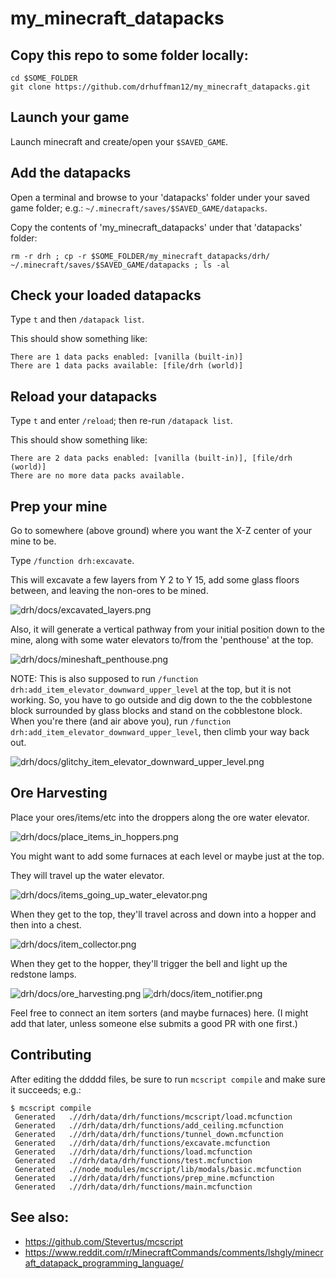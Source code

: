 # my_minecraft_datapacks

## Copy this repo to some folder locally:

```
cd $SOME_FOLDER
git clone https://github.com/drhuffman12/my_minecraft_datapacks.git
```

## Launch your game

Launch minecraft and create/open your `$SAVED_GAME`.

## Add the datapacks

Open a terminal and browse to your 'datapacks' folder under your saved game folder; e.g.: `~/.minecraft/saves/$SAVED_GAME/datapacks`.

Copy the contents of 'my_minecraft_datapacks' under that 'datapacks' folder:

```
rm -r drh ; cp -r $SOME_FOLDER/my_minecraft_datapacks/drh/ ~/.minecraft/saves/$SAVED_GAME/datapacks ; ls -al
```

## Check your loaded datapacks

Type `t` and then `/datapack list`.

This should show something like:

```
There are 1 data packs enabled: [vanilla (built-in)]
There are 1 data packs available: [file/drh (world)]
```

## Reload your datapacks

Type `t` and enter `/reload`; then re-run `/datapack list`.

This should show something like:

```
There are 2 data packs enabled: [vanilla (built-in)], [file/drh (world)]
There are no more data packs available.
```

## Prep your mine

Go to somewhere (above ground) where you want the X-Z center of your mine to be.

Type `/function drh:excavate`.

This will excavate a few layers from Y 2 to Y 15, add some glass floors between, and leaving the non-ores to be mined.

![drh/docs/excavated_layers.png](drh/docs/excavated_layers.png)

Also, it will generate a vertical pathway from your initial position down to the mine, along with some water elevators to/from the 'penthouse' at the top.

![drh/docs/mineshaft_penthouse.png](drh/docs/mineshaft_penthouse.png)

NOTE: This is also supposed to run `/function drh:add_item_elevator_downward_upper_level` at the top, but it is not working. So, you have to go outside and dig down to the the cobblestone block surrounded by glass blocks and stand on the cobblestone block. When you're there (and air above you), run `/function drh:add_item_elevator_downward_upper_level`, then climb your way back out.

![drh/docs/glitchy_item_elevator_downward_upper_level.png](drh/docs/glitchy_item_elevator_downward_upper_level.png)

## Ore Harvesting

Place your ores/items/etc into the droppers along the ore water elevator.

![drh/docs/place_items_in_hoppers.png](drh/docs/place_items_in_hoppers.png)

You might want to add some furnaces at each level or maybe just at the top.

They will travel up the water elevator.

![drh/docs/items_going_up_water_elevator.png](drh/docs/items_going_up_water_elevator.png)

When they get to the top, they'll travel across and down into a hopper and then into a chest. 

![drh/docs/item_collector.png](drh/docs/item_collector.png)

When they get to the hopper, they'll trigger the bell and light up the redstone lamps.

![drh/docs/ore_harvesting.png](drh/docs/ore_harvesting.png)
![drh/docs/item_notifier.png](drh/docs/item_notifier.png)

Feel free to connect an item sorters (and maybe furnaces) here. (I might add that later, unless someone else submits a good PR with one first.)

## Contributing

After editing the ddddd files, be sure to run `mcscript compile` and make sure it succeeds; e.g.:

```
$ mcscript compile
 Generated   .//drh/data/drh/functions/mcscript/load.mcfunction 
 Generated   .//drh/data/drh/functions/add_ceiling.mcfunction 
 Generated   .//drh/data/drh/functions/tunnel_down.mcfunction 
 Generated   .//drh/data/drh/functions/excavate.mcfunction 
 Generated   .//drh/data/drh/functions/load.mcfunction 
 Generated   .//drh/data/drh/functions/test.mcfunction 
 Generated   .//node_modules/mcscript/lib/modals/basic.mcfunction 
 Generated   .//drh/data/drh/functions/prep_mine.mcfunction 
 Generated   .//drh/data/drh/functions/main.mcfunction 
```

## See also:

* https://github.com/Stevertus/mcscript
* https://www.reddit.com/r/MinecraftCommands/comments/lshgly/minecraft_datapack_programming_language/
